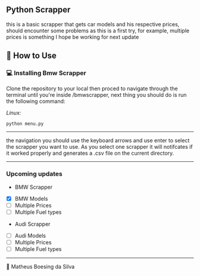 ## Python Scrapper

this is a basic scrapper that gets car models and his
respective prices, should encounter some problems as 
this is a first try, for example, multiple prices is
something I hope be working for next update
## 🚀 How to Use
### 💻 Installing Bmw Scrapper
Clone the repository to your local then proced to navigate
through the terminal until you're inside /bmwscrapper, next
thing you should do is run the following command:

*Linux:*
```
python menu.py
```
***
the navigation you should use the keyboard arrows and
use enter to select the scrapper you want to use.
As you select one scrapper it will notifcates if it worked
properly and generates a .csv file on the current directory.
***
### Upcoming updates
* BMW Scrapper
- [x] BMW Models
- [ ] Multiple Prices
- [ ] Multiple Fuel types
* Audi Scrapper
- [ ] Audi Models
- [ ] Multiple Prices
- [ ] Multiple Fuel types
****

📝 Matheus Boesing da Silva
